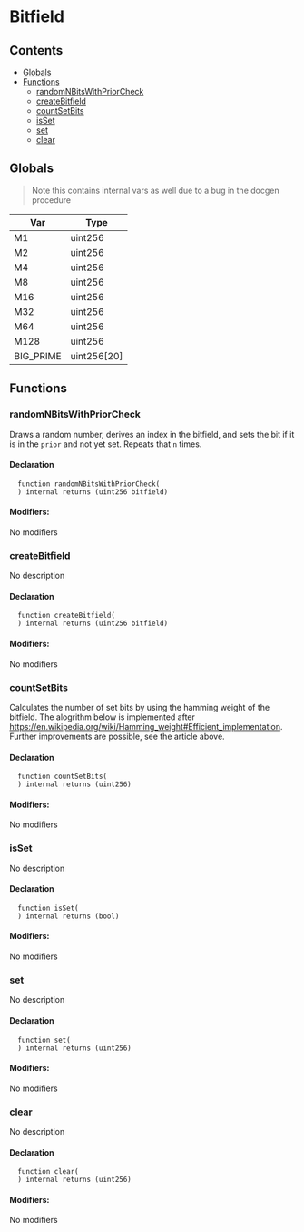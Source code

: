# Bitfield





## Contents
<!-- START doctoc generated TOC please keep comment here to allow auto update -->
<!-- DON'T EDIT THIS SECTION, INSTEAD RE-RUN doctoc TO UPDATE -->

- [Globals](#globals)
- [Functions](#functions)
  - [randomNBitsWithPriorCheck](#randomnbitswithpriorcheck)
  - [createBitfield](#createbitfield)
  - [countSetBits](#countsetbits)
  - [isSet](#isset)
  - [set](#set)
  - [clear](#clear)

<!-- END doctoc generated TOC please keep comment here to allow auto update -->

## Globals

> Note this contains internal vars as well due to a bug in the docgen procedure

| Var | Type |
| --- | --- |
| M1 | uint256 |
| M2 | uint256 |
| M4 | uint256 |
| M8 | uint256 |
| M16 | uint256 |
| M32 | uint256 |
| M64 | uint256 |
| M128 | uint256 |
| BIG_PRIME | uint256[20] |



## Functions

### randomNBitsWithPriorCheck
Draws a random number, derives an index in the bitfield, and sets the bit if it is in the `prior` and not
yet set. Repeats that `n` times.


#### Declaration
```solidity
  function randomNBitsWithPriorCheck(
  ) internal returns (uint256 bitfield)
```

#### Modifiers:
No modifiers



### createBitfield
No description


#### Declaration
```solidity
  function createBitfield(
  ) internal returns (uint256 bitfield)
```

#### Modifiers:
No modifiers



### countSetBits
Calculates the number of set bits by using the hamming weight of the bitfield.
The alogrithm below is implemented after https://en.wikipedia.org/wiki/Hamming_weight#Efficient_implementation.
Further improvements are possible, see the article above.


#### Declaration
```solidity
  function countSetBits(
  ) internal returns (uint256)
```

#### Modifiers:
No modifiers



### isSet
No description


#### Declaration
```solidity
  function isSet(
  ) internal returns (bool)
```

#### Modifiers:
No modifiers



### set
No description


#### Declaration
```solidity
  function set(
  ) internal returns (uint256)
```

#### Modifiers:
No modifiers



### clear
No description


#### Declaration
```solidity
  function clear(
  ) internal returns (uint256)
```

#### Modifiers:
No modifiers





